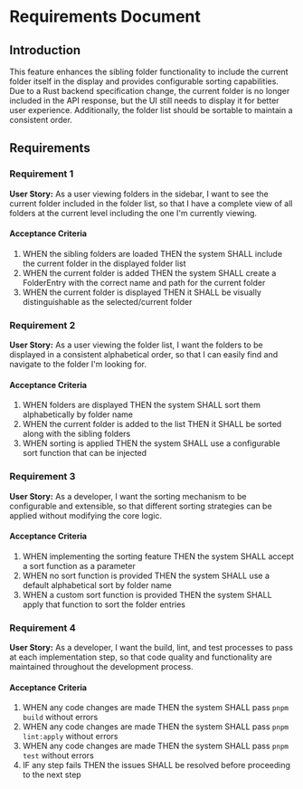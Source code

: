 # Requirements Document

## Introduction

This feature enhances the sibling folder functionality to include the current folder itself in the display and provides configurable sorting capabilities. Due to a Rust backend specification change, the current folder is no longer included in the API response, but the UI still needs to display it for better user experience. Additionally, the folder list should be sortable to maintain a consistent order.

## Requirements

### Requirement 1

**User Story:** As a user viewing folders in the sidebar, I want to see the current folder included in the folder list, so that I have a complete view of all folders at the current level including the one I'm currently viewing.

#### Acceptance Criteria

1. WHEN the sibling folders are loaded THEN the system SHALL include the current folder in the displayed folder list
2. WHEN the current folder is added THEN the system SHALL create a FolderEntry with the correct name and path for the current folder
3. WHEN the current folder is displayed THEN it SHALL be visually distinguishable as the selected/current folder

### Requirement 2

**User Story:** As a user viewing the folder list, I want the folders to be displayed in a consistent alphabetical order, so that I can easily find and navigate to the folder I'm looking for.

#### Acceptance Criteria

1. WHEN folders are displayed THEN the system SHALL sort them alphabetically by folder name
2. WHEN the current folder is added to the list THEN it SHALL be sorted along with the sibling folders
3. WHEN sorting is applied THEN the system SHALL use a configurable sort function that can be injected

### Requirement 3

**User Story:** As a developer, I want the sorting mechanism to be configurable and extensible, so that different sorting strategies can be applied without modifying the core logic.

#### Acceptance Criteria

1. WHEN implementing the sorting feature THEN the system SHALL accept a sort function as a parameter
2. WHEN no sort function is provided THEN the system SHALL use a default alphabetical sort by folder name
3. WHEN a custom sort function is provided THEN the system SHALL apply that function to sort the folder entries

### Requirement 4

**User Story:** As a developer, I want the build, lint, and test processes to pass at each implementation step, so that code quality and functionality are maintained throughout the development process.

#### Acceptance Criteria

1. WHEN any code changes are made THEN the system SHALL pass `pnpm build` without errors
2. WHEN any code changes are made THEN the system SHALL pass `pnpm lint:apply` without errors
3. WHEN any code changes are made THEN the system SHALL pass `pnpm test` without errors
4. IF any step fails THEN the issues SHALL be resolved before proceeding to the next step
